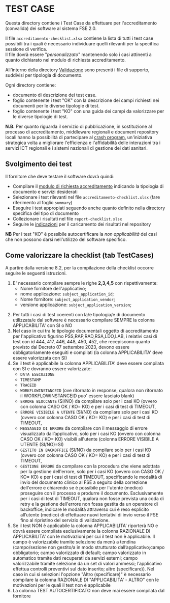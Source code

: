 # TEST CASE

Questa directory contiene i Test Case da effettuare per l'accreditamento (convalida) dei software al sistema FSE 2.0.

Il file `accreditamento-checklist.xlsx` contiene la lista di tutti i test case possibili tra i quali è necessario individuare quelli rilevanti per la specifica sessione di verifica.  
Il file dovrà essere "*personalizzato*" mantenendo solo i casi attinenti a quanto dichiarato nel modulo di richiesta accreditamento.

All'interno della directory [Validazione](Validazione/) sono presenti i file di supporto, suddivisi per tipologia di documento.

Ogni directory contiene:

* documento di descrizione dei test case.
* foglio contenente i test "OK" con la descrizione dei campi richiesti nei documenti per le diverse tipologie di test.
* foglio contenente i test "KO" con una guida dei campi da valorizzare per le diverse tipologie di test.

**N.B.**
Per quanto riguarda il servizio di pubblicazione, in sostituzione al processo di accreditamento, middleware regionali e document repository locali hanno la possibilità di partecipare al [crash program](https://ministero-salute.github.io/it-fse-support/crashprogram/), un'iniziativa strategica volta a migliorare l'efficienza e l'affidabilità delle interazioni tra i servizi ICT regionali e i sistemi nazionali di gestione dei dati sanitari.

## Svolgimento dei test

Il fornitore che deve testare il software dovrà quindi:

* Compilare il [modulo di richiesta accreditamento](https://ec.europa.eu/eusurvey/runner/FSE-2-validazione) indicando la tipologia di documento e servizi desiderati
* Selezionare i test rilevanti nel file `accreditamento-checklist.xlsx` (fare riferimento al foglio `summary`)
* Eseguire i test appropiati seguendo anche quanto definito nella directory specifica del tipo di documento
* Collezionare i risultati nel file `report-checklist.xlsx`
* Seguire le [indicazioni](https://github.com/ministero-salute/it-fse-accreditamento/) per il caricamento dei risultati nel repository

**NB** Per i test "KO" è possibile autocertificare la *non applicabilità* dei casi che non possono darsi nell'utilizzo del software specifico.

## Come valorizzare la checklist (tab TestCases)
A partire dalla versione 8.2, per la compilazione della checklist occorre seguire le seguenti istruzioni. 
1. E' necessario compilare sempre le righe **2,3,4,5** con rispettivamente:
   * Nome fornitore dell'applicativo;
   * nome applicazione: `subject_application_id`;
   * Nome fornitore: `subject_application_vendor`;
   * versione applicazione: `subject_application_version`;

2) Per tutti i casi di test coerenti con la/e tipologia/e di documento utilizzata/e dal software è necessario compilare SEMPRE la colonna APPLICABILITA' con SI o NO
3) Nel caso in cui tra le tipologie documentali oggetto di accreditamento per l'applicativo figurino PSS,RAP,RAD,RSA,LDO,LAB, i relativi casi di test con id 444, 417, 446, 448, 450, 452, che recepiscono quanto previsto dal Decreto 07 settembre 2023, devono essere obbligatoriamente eseguiti e compilati (la colonna APPLICABILITA' deve essere valorizzata con SI)
4) Se il test è applicabile la colonna APPLICABILITA' deve essere compilata con SI e dovranno essere valorizzate:
   * `DATA ESECUZIONE`
   * `TIMESTAMP`
   * `TRACEID`
   * `WORKFLOWINSTANCEID` (ove ritornato in response, qualora non ritornato il WORKFLOWINSTANCEID puo' essere lasciato blank)
   * `ERRORE BLOCCANTE` (SI/NO) da compilare solo per i casi KO (ovvero con colonna CASO OK / KO= KO) e per i casi di test di TIMEOUT,
   * `ERRORE VISIBILE A UTENTE` (SI/NO) da compilare solo per i casi KO (ovvero con colonna CASO OK / KO= KO) e per i casi di test di TIMEOUT,
   * `MESSAGGIO DI ERRORE` da compilare con il messaggio di errore visualizzato dall’applicativo, solo per i casi KO (ovvero con colonna CASO OK / KO= KO) visibili all'utente (colonna ERRORE VISIBILE A UTENTE (SI/NO)=SI)
   * `GESTITO IN BACKOFFICE` (SI/NO) da compilare solo per i casi KO (ovvero con colonna CASO OK / KO= KO) e per i casi di test di TIMEOUT,
   * `GESTIONE ERRORE` da compilare con la procedura che viene adottata per la gestione dell'errore, solo per i casi KO (ovvero con CASO OK / KO= KO) e per i casi di test di TIMEOUT,  specificando le modalità di invio del documento clinico al FSE a seguito della correzione dell'errore e chiarendo se è possibile per l'utente (medico) proseguire con il processo e produrre il documento. Esclusivamente per i casi di test di TIMEOUT, qualora non fosse prevista una coda di retry e la gestione dell'errore non fossa gestita da un operatore di backoffice, indicare le modalità attraverso cui è reso esplicito all’utente (medico) di effettuare nuovi tentativi di invio verso il FSE fino al ripristino del servizio di validazione.
5) Se il test NON è applicabile la colonna APPLICABILITA' riporterà NO e dovrà essere compilata esclusivamente la colonna RAZIONALE DI APPLICABILITA' con le motivazioni per cui il test non è applicabile. Il campo è valorizzabile tramite selezione da menù a tendina (campo/sezione non gestito/a in modo strutturato dall’applicativo;campo obbligatorio; campo valorizzato di default; campo valorizzato in automatico tramite dati recuperati da servizi esterni; campo valorizzabile tramite selezione da un set di valori ammessi; l’applicativo effettua controlli preventivi sul dato inserito; altro (specificare)). Nel caso in cui si selezioni l'opzione "Altro (specificare)" è necessario compilare la colonna RAZIONALE DI "APPLICABILITA' - ALTRO" con le motivazioni per le quali il test non è applicabile
6) La colonna TEST AUTOCERTIFICATO non deve mai essere compilata dal fornitore
